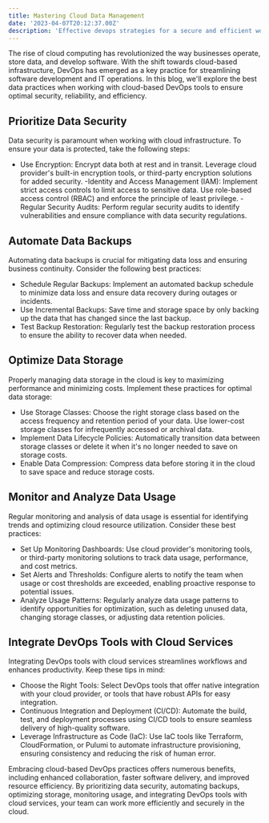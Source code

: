 ```yaml
---
title: Mastering Cloud Data Management
date: '2023-04-07T20:12:37.00Z'
description: 'Effective devops strategies for a secure and efficient workflow'
---
```



The rise of cloud computing has revolutionized the way businesses operate, store data, and develop software. With the shift towards cloud-based infrastructure, DevOps has emerged as a key practice for streamlining software development and IT operations. In this blog, we'll explore the best data practices when working with cloud-based DevOps tools to ensure optimal security, reliability, and efficiency.


## Prioritize Data Security

Data security is paramount when working with cloud infrastructure. To ensure your data is protected, take the following steps:

- Use Encryption: Encrypt data both at rest and in transit. Leverage cloud provider's built-in encryption tools, or third-party encryption solutions for added security.
-Identity and Access Management (IAM): Implement strict access controls to limit access to sensitive data. Use role-based access control (RBAC) and enforce the principle of least privilege.
-Regular Security Audits: Perform regular security audits to identify vulnerabilities and ensure compliance with data security regulations.


## Automate Data Backups

Automating data backups is crucial for mitigating data loss and ensuring business continuity. Consider the following best practices:

- Schedule Regular Backups: Implement an automated backup schedule to minimize data loss and ensure data recovery during outages or incidents.
- Use Incremental Backups: Save time and storage space by only backing up the data that has changed since the last backup.
- Test Backup Restoration: Regularly test the backup restoration process to ensure the ability to recover data when needed.


## Optimize Data Storage

Properly managing data storage in the cloud is key to maximizing performance and minimizing costs. Implement these practices for optimal data storage:

- Use Storage Classes: Choose the right storage class based on the access frequency and retention period of your data. Use lower-cost storage classes for infrequently accessed or archival data.
- Implement Data Lifecycle Policies: Automatically transition data between storage classes or delete it when it's no longer needed to save on storage costs.
- Enable Data Compression: Compress data before storing it in the cloud to save space and reduce storage costs.


## Monitor and Analyze Data Usage

Regular monitoring and analysis of data usage is essential for identifying trends and optimizing cloud resource utilization. Consider these best practices:

- Set Up Monitoring Dashboards: Use cloud provider's monitoring tools, or third-party monitoring solutions to track data usage, performance, and cost metrics.
- Set Alerts and Thresholds: Configure alerts to notify the team when usage or cost thresholds are exceeded, enabling proactive response to potential issues.
- Analyze Usage Patterns: Regularly analyze data usage patterns to identify opportunities for optimization, such as deleting unused data, changing storage classes, or adjusting data retention policies.


## Integrate DevOps Tools with Cloud Services

Integrating DevOps tools with cloud services streamlines workflows and enhances productivity. Keep these tips in mind:

- Choose the Right Tools: Select DevOps tools that offer native integration with your cloud provider, or tools that have robust APIs for easy integration.
- Continuous Integration and Deployment (CI/CD): Automate the build, test, and deployment processes using CI/CD tools to ensure seamless delivery of high-quality software.
- Leverage Infrastructure as Code (IaC): Use IaC tools like Terraform, CloudFormation, or Pulumi to automate infrastructure provisioning, ensuring consistency and reducing the risk of human error.



Embracing cloud-based DevOps practices offers numerous benefits, including enhanced collaboration, faster software delivery, and improved resource efficiency. By prioritizing data security, automating backups, optimizing storage, monitoring usage, and integrating DevOps tools with cloud services, your team can work more efficiently and securely in the cloud.
